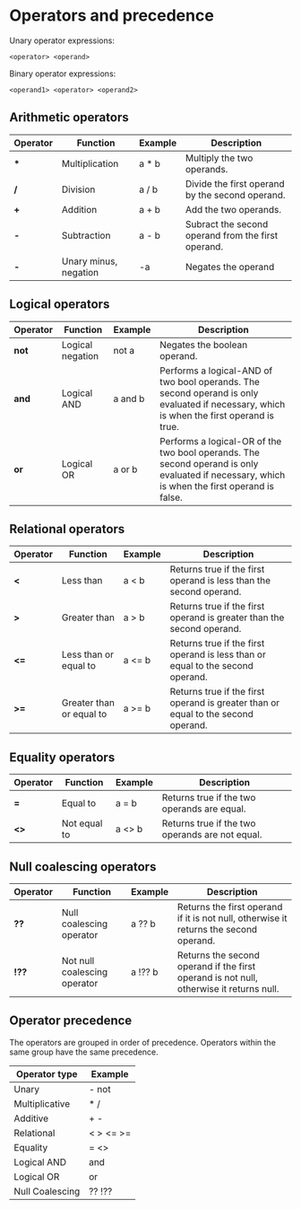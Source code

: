 # Operators and precedence

Unary operator expressions:
```
<operator> <operand>
```
Binary operator expressions:
```
<operand1> <operator> <operand2>
```

## Arithmetic operators

Operator | Function              | Example | Description                                        |
---------|-----------------------|---------|----------------------------------------------------|
**\***   | Multiplication        | a \* b  | Multiply the two operands.                         |
**/**    | Division              | a / b   | Divide the first operand by the second operand.    |
**+**    | Addition              | a + b   | Add the two operands.                              |
**-**    | Subtraction           | a - b   | Subract the second operand from the first operand. |
**-**    | Unary minus, negation | -a      | Negates the operand                                |

## Logical operators

Operator | Function         | Example | Description                                                                                                                                  |
---------|------------------|---------|----------------------------------------------------------------------------------------------------------------------------------------------|
**not**  | Logical negation | not a   | Negates the boolean operand.                                                                                                                 |
**and**  | Logical AND      | a and b | Performs a logical-AND of two bool operands. The second operand is only evaluated if necessary, which is when the first operand is true.     |
**or**   | Logical OR       | a or b  | Performs a logical-OR of the two bool operands. The second operand is only evaluated if necessary, which is when the first operand is false. |

## Relational operators

Operator | Function                 | Example | Description                                                                       |
---------|--------------------------|---------|-----------------------------------------------------------------------------------|
**<**    | Less than                | a < b   | Returns true if the first operand is less than the second operand.                |
**>**    | Greater than             | a > b   | Returns true if the first operand is greater than the second operand.             |
**<=**   | Less than or equal to    | a <= b  | Returns true if the first operand is less than or equal to the second operand.    |
**>=**   | Greater than or equal to | a >= b  | Returns true if the first operand is greater than or equal to the second operand. |

## Equality operators

Operator | Function     | Example | Description                                     |
---------|--------------|---------|-------------------------------------------------|
**=**    | Equal to     | a = b   | Returns true if the two operands are equal.     |
**<>**   | Not equal to | a <> b  | Returns true if the two operands are not equal. |

## Null coalescing operators

Operator | Function                     | Example | Description                                                                             |
---------|------------------------------|---------|-----------------------------------------------------------------------------------------|
**??**   | Null coalescing operator     | a ?? b  | Returns the first operand if it is not null, otherwise it returns the second operand.   |
**!??**  | Not null coalescing operator | a !?? b | Returns the second operand if the first operand is not null, otherwise it returns null. |

## Operator precedence

The operators are grouped in order of precedence. Operators within the same group have the same precedence.

Operator type   | Example   |
----------------|-----------|
Unary           | - not     |
Multiplicative  | * /       |
Additive        | + -       |
Relational      | < > <= >= |
Equality        | = <>      |
Logical AND     | and       |
Logical OR      | or        |
Null Coalescing | ?? !??    |

